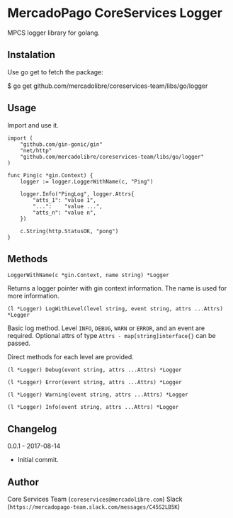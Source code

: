 MercadoPago CoreServices Logger
===

MPCS logger library for golang. 

Instalation
---

Use go get to fetch the package:

$ go get github.com/mercadolibre/coreservices-team/libs/go/logger

Usage
---

Import and use it. 

```
import (
	"github.com/gin-gonic/gin"
	"net/http"
	"github.com/mercadolibre/coreservices-team/libs/go/logger"
)

func Ping(c *gin.Context) {
	logger := logger.LoggerWithName(c, "Ping")

	logger.Info("PingLog", logger.Attrs{
		"atts_1": "value 1",
		"...":    "value ...",
		"atts_n": "value n",
	})

	c.String(http.StatusOK, "pong")
}
```

Methods
---

`LoggerWithName(c *gin.Context, name string) *Logger`

Returns a logger pointer with gin context information. The name is used for more information. 

`(l *Logger) LogWithLevel(level string, event string, attrs ...Attrs) *Logger`

Basic log method. Level `INFO`, `DEBUG`, `WARN` or `ERROR`, and an event are required. 
Optional attrs of type `Attrs - map[string]interface{}` can be passed.

Direct methods for each level are provided. 

`(l *Logger) Debug(event string, attrs ...Attrs) *Logger`

`(l *Logger) Error(event string, attrs ...Attrs) *Logger`

`(l *Logger) Warning(event string, attrs ...Attrs) *Logger`

`(l *Logger) Info(event string, attrs ...Attrs) *Logger`

 

Changelog
---

0.0.1 - 2017-08-14 

- Initial commit. 

Author
---

Core Services Team (`coreservices@mercadolibre.com`)
Slack (`https://mercadopago-team.slack.com/messages/C45S2LB5K`)
